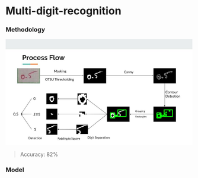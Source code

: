 # Multi-digit-recognition

### Methodology
![Workflow](IVP%20Presentation.jpg)

> Accuracy: 82%

### Model
